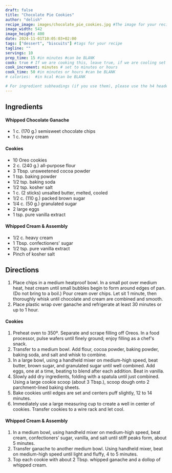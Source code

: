 ```yaml
---
draft: false
title: "Chocolate Pie Cookies"
author: "delish"
recipe_image: images/chocolate_pie_cookies.jpg #The image for your recipe
image_width: 542
image_height: 400
date: 2024-11-01T10:05:03+02:00
tags: ["dessert", "biscuits"] #tags for your recipe
tagline: ""
servings: 10
prep_time: 15 #in minutes #can be BLANK
cook: true # If we are cooking this, leave true, if we are cooling set to false
cook_increment: minutes # set to minutes or hours
cook_time: 50 #in minutes or hours #can be BLANK
# calories:  #in kcal #can be BLANK

# For ingredient subheadings (if you use them), please use the h4 header.  For print view I have those elements targeted
---
```



## Ingredients

#### Whipped Chocolate Ganache
- 1 c. (170 g.) semisweet chocolate chips
- 1 c. heavy cream

#### Cookies
- 10 Oreo cookies
- 2 c. (240 g.) all-purpose flour
- 3 Tbsp. unsweetened cocoa powder
- 1 tsp. baking powder
- 1/2 tsp. baking soda
- 1/2 tsp. kosher salt
- 1 c. (2 sticks) unsalted butter, melted, cooled
- 1/2 c. (110 g.) packed brown sugar
- 1/4 c. (50 g.) granulated sugar
- 2 large eggs
- 1 tsp. pure vanilla extract

#### Whipped Cream & Assembly
- 1/2 c. heavy cream
- 1 Tbsp. confectioners' sugar
- 1/2 tsp. pure vanilla extract
- Pinch of kosher salt

## Directions

1. Place chips in a medium heatproof bowl. In a small pot over medium heat, heat cream until small bubbles begin to form around edges of pan. (Do not bring to a boil.) Pour cream over chips. Let sit 1 minute, then thoroughly whisk until chocolate and cream are combined and smooth.
2. Place plastic wrap over ganache and refrigerate at least 30 minutes or up to 1 hour.

#### Cookies
1. Preheat oven to 350º. Separate and scrape filling off Oreos. In a food processor, pulse wafers until finely ground; enjoy filling as a chef's snack.
2. Transfer to a medium bowl. Add flour, cocoa powder, baking powder, baking soda, and salt and whisk to combine.
3. In a large bowl, using a handheld mixer on medium-high speed, beat butter, brown sugar, and granulated sugar until well combined. Add eggs, one at a time, beating to blend after each addition. Beat in vanilla.
4. Slowly add dry ingredients, folding with a spatula until just combined. Using a large cookie scoop (about 3 Tbsp.), scoop dough onto 2 parchment-lined baking sheets.
5. Bake cookies until edges are set and centers puff slightly, 12 to 14 minutes.
6. Immediately use a large measuring cup to create a well in center of cookies. Transfer cookies to a wire rack and let cool.

#### Whipped Cream & Assembly
1. In a medium bowl, using handheld mixer on medium-high speed, beat cream, confectioners’ sugar, vanilla, and salt until stiff peaks form, about 5 minutes.
2. Transfer ganache to another medium bowl. Using handheld mixer, beat on medium-high speed until light and fluffy, 4 to 5 minutes.
3. Top each cookie with about 2 Tbsp. whipped ganache and a dollop of whipped cream.